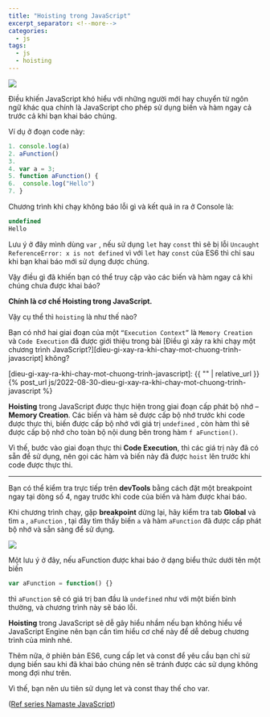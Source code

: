 ```yaml
---
title: "Hoisting trong JavaScript"
excerpt_separator: <!--more-->
categories:
  - js
tags:
  - js
  - hoisting
---
```


![](/assets/images/2022/09/2022-09-07-hoisting-trong-javascript-1.webp)

Điều khiến JavaScript khó hiểu với những người mới hay chuyển từ ngôn ngữ khác qua chính là JavaScript cho phép sử dụng biến và hàm ngay cả trước cả khi bạn khai báo chúng.

Ví dụ ở đoạn code này:

```js
1. console.log(a)
2. aFunction()
3. 
4. var a = 3;
5. function aFunction() {
6. 	console.log("Hello")
7. }
```

Chương trình khi chạy không báo lỗi gì và kết quả in ra ở Console là:

```js
undefined
Hello
```
Lưu ý ở đây mình dùng `var` , nếu sử dụng `let` hay `const` thì sẽ bị lỗi `Uncaught ReferenceError: x is not defined` vì với `let` hay `const` của ES6 thì chỉ sau khi bạn khai báo mới sử dụng được chúng.

Vậy điều gì đã khiến bạn có thể truy cập vào các biến và hàm ngay cả khi chúng chưa được khai báo? 

**Chính là cơ chế Hoisting trong JavaScript.**

Vậy cụ thể thì `hoisting` là như thế nào?

Bạn có nhớ hai giai đoạn của một `“Execution Context”` là `Memory Creation` và `Code Execution` đã được giới thiệu trong bài [Điều gì xảy ra khi chạy một chương trình JavaScript?][dieu-gi-xay-ra-khi-chay-mot-chuong-trinh-javascript] không? 

[dieu-gi-xay-ra-khi-chay-mot-chuong-trinh-javascript]: {{ "" | relative_url }}{% post_url js/2022-08-30-dieu-gi-xay-ra-khi-chay-mot-chuong-trinh-javascript %}

**Hoisting** trong JavaScript được thực hiện trong giai đoạn cấp phát bộ nhớ – **Memory Creation**. Các biến và hàm sẽ được cấp bộ nhớ trước khi code được thực thi, biến được cấp bộ nhớ với giá trị `undefined` , còn hàm thì sẽ được cấp bộ nhớ cho toàn bộ nội dung bên trong hàm `f aFunction()`. 

Vì thế, bước vào giai đoạn thực thi **Code Execution**, thì các giá trị này đã có sẵn để sử dụng, nên gọi các hàm và biến này đã được `hoist` lên trước khi code được thực thi.

---

Bạn có thể kiểm tra trực tiếp trên **devTools** bằng cách đặt một breakpoint ngay tại dòng số 4, ngay trước khi code của biến và hàm được khai báo.

Khi chương trình chạy, gặp **breakpoint** dừng lại, hãy kiểm tra tab **Global** và tìm `a` , `aFunction` , tại đây tìm thấy biến `a` và hàm `aFunction` đã được cấp phát bộ nhớ và sẵn sàng để sử dụng.

![](/assets/images/2022/09/2022-09-07-hoisting-trong-javascript-2.webp)

Một lưu ý ở đây, nếu aFunction được khai báo ở dạng biểu thức dưới tên một biến

```js
var aFunction = function() {}
```

thì `aFunction` sẽ có giá trị ban đầu là `undefined` như với một biến bình thường, và chương trình này sẽ báo lỗi.

**Hoisting** trong JavaScript sẽ dễ gây hiểu nhầm nếu bạn không hiểu về JavaScript Engine nên bạn cần tìm hiểu cơ chế này để dễ debug chương trình của mình nhé.


Thêm nữa, ở phiên bản ES6, cung cấp let và const để yêu cầu bạn chỉ sử dụng biến sau khi đã khai báo chúng nên sẽ tránh được các sử dụng không mong đợi như trên. 

Vì thế, bạn nên ưu tiên sử dụng let và const thay thế cho var.

([Ref series Namaste JavaScript](https://www.youtube.com/watch?v=pN6jk0uUrD8&list=PLlasXeu85E9cQ32gLCvAvr9vNaUccPVNP))
